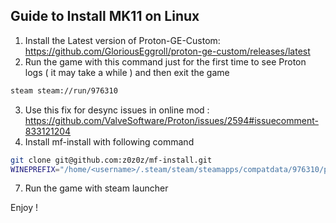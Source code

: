 ## Guide to Install MK11 on Linux

1. Install the Latest version of Proton-GE-Custom: https://github.com/GloriousEggroll/proton-ge-custom/releases/latest
2. Run the game with this command just for the first time to see Proton logs ( it may take a while ) and then exit the game

```sh
steam steam://run/976310
```

3. Use this fix for desync issues in online mod : https://github.com/ValveSoftware/Proton/issues/2594#issuecomment-833121204
4. Install mf-install with following command

```sh
git clone git@github.com:z0z0z/mf-install.git
WINEPREFIX="/home/<username>/.steam/steam/steamapps/compatdata/976310/pfx" PROTON="/home/<username>/.steam/steam/compatibilitytools.d/Proton-VERSION" ./mf-install.sh -proton
```

7. Run the game with steam launcher

Enjoy !

